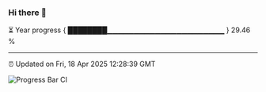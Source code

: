 ### Hi there 👋

⏳ Year progress { ████████▁▁▁▁▁▁▁▁▁▁▁▁▁▁▁▁▁▁▁▁▁▁ } 29.46 %

---

⏰ Updated on Fri, 18 Apr 2025 12:28:39 GMT

![Progress Bar CI](https://github.com/liununu/liununu/workflows/Progress%20Bar%20CI/badge.svg)
